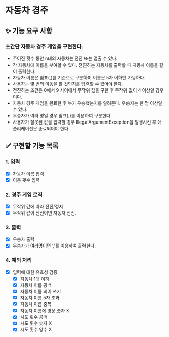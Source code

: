 # 자동차 경주

## ✨ 기능 요구 사항
### 초간단 자동차 경주 게임을 구현한다.
- 주어진 횟수 동안 n대의 자동차는 전진 또는 멈출 수 있다.
- 각 자동차에 이름을 부여할 수 있다. 전진하는 자동차를 출력할 때 자동차 이름을 같이 출력한다.
- 자동차 이름은 쉼표(,)를 기준으로 구분하며 이름은 5자 이하만 가능하다.
- 사용자는 몇 번의 이동을 할 것인지를 입력할 수 있어야 한다.
- 전진하는 조건은 0에서 9 사이에서 무작위 값을 구한 후 무작위 값이 4 이상일 경우이다.
- 자동차 경주 게임을 완료한 후 누가 우승했는지를 알려준다. 우승자는 한 명 이상일 수 있다.
- 우승자가 여러 명일 경우 쉼표(,)를 이용하여 구분한다.
- 사용자가 잘못된 값을 입력할 경우 IllegalArgumentException을 발생시킨 후 애플리케이션은 종료되어야 한다.

## ✅ 구현할 기능 목록
### 1. **입력**
- [x] 자동차 이름 입력
- [x] 이동 횟수 입력

### 2. **경주 게임 로직**
- [x] 무작위 값에 따라 전진/정지
- [x] 무작위 값이 전진이면 자동차 전진.

### 3. **출력**
- [x] 우승자 출력
- [x] 우승자가 여러명이면 ','를 이용하여 출력한다.

### 4. **예외 처리**
- [x] 입력에 대한 유효성 검증
    - [x] 자동차 1대 이하 
    - [x] 자동차 이름 공백
    - [x] 자동차 이름 띄어 쓰기
    - [x] 자동차 이름 5자 초과
    - [x] 자동차 이름 중복
    - [x] 자동차 이름에 영문,숫자 X
    - [x] 시도 횟수 공백
    - [x] 시도 횟수 숫자 X
    - [x] 시도 횟수 양수 X

